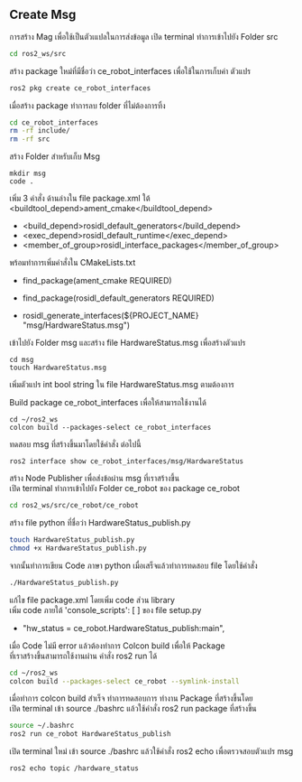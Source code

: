 

## Create Msg
การสร้าง Mag เพื่อใช้เป็นตัวเแปลในการส่งข้อมูล
เปิด terminal ทำการเข้าไปยัง Folder src 
```bash
cd ros2_ws/src
```

สร้าง package ใหม่ที่มีชื่อว่า ce_robot_interfaces เพื่อใช้ในการเก็บค่า ตัวแปร
```bash
ros2 pkg create ce_robot_interfaces
```

เมื่อสร้าง package ทำการลบ folder ที่ไม่ต้องการทิ้ง
```bash
cd ce_robot_interfaces
rm -rf include/
rm -rf src
```

สร้าง Folder สำหรับเก็บ Msg 
```base
mkdir msg
code .
```

เพิ่ม 3 คำสั่ง ด้านล่างใน file package.xml ใต้ <buildtool_depend>ament_cmake</buildtool_depend>

- <build_depend>rosidl_default_generators</build_depend>
- <exec_depend>rosidl_default_runtime</exec_depend>
- <member_of_group>rosidl_interface_packages</member_of_group> 

พร้อมทำการเพิ่มคำสั่งใน CMakeLists.txt
- find_package(ament_cmake REQUIRED)
- find_package(rosidl_default_generators REQUIRED)

- rosidl_generate_interfaces(${PROJECT_NAME}
  "msg/HardwareStatus.msg")

เข้าไปยัง Folder msg และสร้าง file HardwareStatus.msg เพื่อสร้างตัวแปร
```base
cd msg
touch HardwareStatus.msg
```
เพิ่มตัวแปร int bool string ใน file HardwareStatus.msg ตามต้องการ

Build package ce_robot_interfaces เพื่อให้สามารถใช้งานได้
```base
cd ~/ros2_ws
colcon build --packages-select ce_robot_interfaces
```

ทดสอบ msg ที่สร้างขึ้นมาโดยใช้คำสั่ง ต่อไปนี้
```base
ros2 interface show ce_robot_interfaces/msg/HardwareStatus
```

สร้าง Node Publisher เพื่อส่งข้อผ่าน msg ที่เราสร้างขึ้น\
เปิด terminal ทำการเข้าไปยัง Folder ce_robot ของ package ce_robot  

```bash
cd ros2_ws/src/ce_robot/ce_robot
```

สร้าง file python ที่ชื่อว่า HardwareStatus_publish.py
```bash
touch HardwareStatus_publish.py
chmod +x HardwareStatus_publish.py
```

จากนั้นทำการเขียน Code ภาษา python เมื่อเสร็จแล้วทำการทดสอบ file โดยใช้คำสั่ง 
```bash
./HardwareStatus_publish.py
```

แก้ไข file package.xml โดยเพิ่ม code ส่วน library\
เพิ่ม code ภายใต้ 'console_scripts': [ ] ของ file setup.py
- "hw_status = ce_robot.HardwareStatus_publish:main",

เมื่อ Code ไม่มี error แล้วต้องทำการ Colcon build เพื่อให้ Package \
ที่เราสร้างขึ้นสามารถใช้งานผ่าน คำสั่ง ros2 run ได้
```bash
cd ~/ros2_ws
colcon build --packages-select ce_robot --symlink-install
```

เมื่อทำการ colcon build สำเร็จ ทำการทดสอบการ ทำงาน Package ที่สร้างขึ้นโดย \
เปิด terminal เข้า source ./bashrc แล้วใช้คำสั่ง ros2 run package ที่สร้างขึ้น
```bash
source ~/.bashrc
ros2 run ce_robot HardwareStatus_publish
```

เปิด terminal ใหม่ เข้า source ./bashrc แล้วใช้คำสั่ง ros2 echo เพื่อตรวจสอบตัวแปร msg
```bash
ros2 echo topic /hardware_status
```
